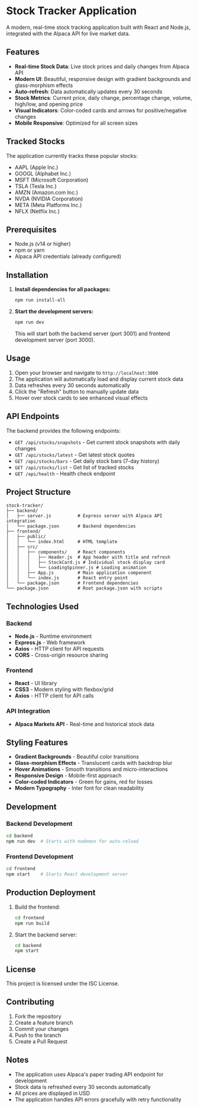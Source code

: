 # Stock Tracker Application

A modern, real-time stock tracking application built with React and Node.js, integrated with the Alpaca API for live market data.

## Features

- **Real-time Stock Data**: Live stock prices and daily changes from Alpaca API
- **Modern UI**: Beautiful, responsive design with gradient backgrounds and glass-morphism effects
- **Auto-refresh**: Data automatically updates every 30 seconds
- **Stock Metrics**: Current price, daily change, percentage change, volume, high/low, and opening price
- **Visual Indicators**: Color-coded cards and arrows for positive/negative changes
- **Mobile Responsive**: Optimized for all screen sizes

## Tracked Stocks

The application currently tracks these popular stocks:
- AAPL (Apple Inc.)
- GOOGL (Alphabet Inc.)
- MSFT (Microsoft Corporation)
- TSLA (Tesla Inc.)
- AMZN (Amazon.com Inc.)
- NVDA (NVIDIA Corporation)
- META (Meta Platforms Inc.)
- NFLX (Netflix Inc.)

## Prerequisites

- Node.js (v14 or higher)
- npm or yarn
- Alpaca API credentials (already configured)

## Installation

1. **Install dependencies for all packages:**
   ```bash
   npm run install-all
   ```

2. **Start the development servers:**
   ```bash
   npm run dev
   ```

   This will start both the backend server (port 3001) and frontend development server (port 3000).

## Usage

1. Open your browser and navigate to `http://localhost:3000`
2. The application will automatically load and display current stock data
3. Data refreshes every 30 seconds automatically
4. Click the "Refresh" button to manually update data
5. Hover over stock cards to see enhanced visual effects

## API Endpoints

The backend provides the following endpoints:

- `GET /api/stocks/snapshots` - Get current stock snapshots with daily changes
- `GET /api/stocks/latest` - Get latest stock quotes
- `GET /api/stocks/bars` - Get daily stock bars (7-day history)
- `GET /api/stocks/list` - Get list of tracked stocks
- `GET /api/health` - Health check endpoint

## Project Structure

```
stock-tracker/
├── backend/
│   ├── server.js          # Express server with Alpaca API integration
│   └── package.json       # Backend dependencies
├── frontend/
│   ├── public/
│   │   └── index.html     # HTML template
│   ├── src/
│   │   ├── components/    # React components
│   │   │   ├── Header.js  # App header with title and refresh
│   │   │   ├── StockCard.js # Individual stock display card
│   │   │   └── LoadingSpinner.js # Loading animation
│   │   ├── App.js         # Main application component
│   │   └── index.js       # React entry point
│   └── package.json       # Frontend dependencies
└── package.json           # Root package.json with scripts
```

## Technologies Used

### Backend
- **Node.js** - Runtime environment
- **Express.js** - Web framework
- **Axios** - HTTP client for API requests
- **CORS** - Cross-origin resource sharing

### Frontend
- **React** - UI library
- **CSS3** - Modern styling with flexbox/grid
- **Axios** - HTTP client for API calls

### API Integration
- **Alpaca Markets API** - Real-time and historical stock data

## Styling Features

- **Gradient Backgrounds** - Beautiful color transitions
- **Glass-morphism Effects** - Translucent cards with backdrop blur
- **Hover Animations** - Smooth transitions and micro-interactions
- **Responsive Design** - Mobile-first approach
- **Color-coded Indicators** - Green for gains, red for losses
- **Modern Typography** - Inter font for clean readability

## Development

### Backend Development
```bash
cd backend
npm run dev  # Starts with nodemon for auto-reload
```

### Frontend Development
```bash
cd frontend
npm start    # Starts React development server
```

## Production Deployment

1. Build the frontend:
   ```bash
   cd frontend
   npm run build
   ```

2. Start the backend server:
   ```bash
   cd backend
   npm start
   ```

## License

This project is licensed under the ISC License.

## Contributing

1. Fork the repository
2. Create a feature branch
3. Commit your changes
4. Push to the branch
5. Create a Pull Request

## Notes

- The application uses Alpaca's paper trading API endpoint for development
- Stock data is refreshed every 30 seconds automatically
- All prices are displayed in USD
- The application handles API errors gracefully with retry functionality 